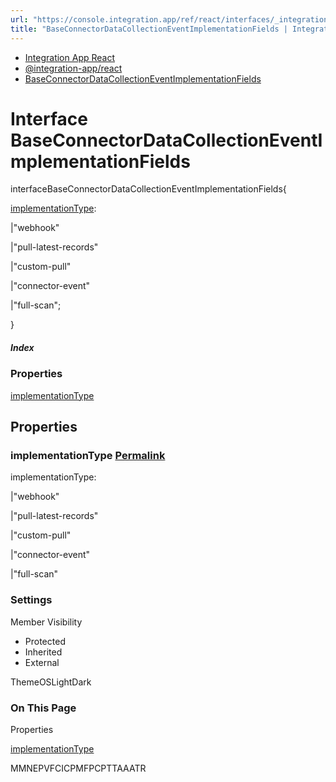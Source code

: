 ```yaml
---
url: "https://console.integration.app/ref/react/interfaces/_integration-app_react.BaseConnectorDataCollectionEventImplementationFields.html"
title: "BaseConnectorDataCollectionEventImplementationFields | Integration App React - v2.14.3"
---
```


- [Integration App React](https://console.integration.app/ref/react/index.html)
- [@integration-app/react](https://console.integration.app/ref/react/modules/_integration-app_react.html)
- [BaseConnectorDataCollectionEventImplementationFields](https://console.integration.app/ref/react/interfaces/_integration-app_react.BaseConnectorDataCollectionEventImplementationFields.html)

# Interface BaseConnectorDataCollectionEventImplementationFields

interfaceBaseConnectorDataCollectionEventImplementationFields{

[implementationType](https://console.integration.app/ref/react/interfaces/_integration-app_react.BaseConnectorDataCollectionEventImplementationFields.html#implementationtype):

\|"webhook"

\|"pull-latest-records"

\|"custom-pull"

\|"connector-event"

\|"full-scan";

}

##### Index

### Properties

[implementationType](https://console.integration.app/ref/react/interfaces/_integration-app_react.BaseConnectorDataCollectionEventImplementationFields.html#implementationtype)

## Properties

### implementationType [Permalink](https://console.integration.app/ref/react/interfaces/_integration-app_react.BaseConnectorDataCollectionEventImplementationFields.html\#implementationtype)

implementationType:

\|"webhook"

\|"pull-latest-records"

\|"custom-pull"

\|"connector-event"

\|"full-scan"

### Settings

Member Visibility

- Protected
- Inherited
- External

ThemeOSLightDark

### On This Page

Properties

[implementationType](https://console.integration.app/ref/react/interfaces/_integration-app_react.BaseConnectorDataCollectionEventImplementationFields.html#implementationtype)

MMNEPVFCICPMFPCPTTAAATR